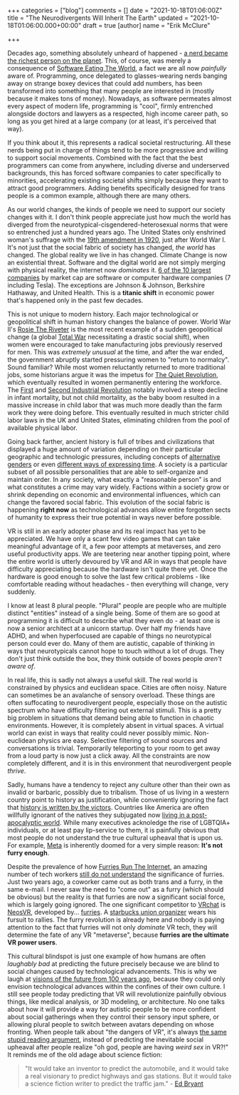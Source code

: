 +++
categories = ["blog"]
comments = []
date = "2021-10-18T01:06:00Z"
title = "The Neurodivergents Will Inherit The Earth"
updated = "2021-10-18T01:06:00.000+00:00"
draft = true
[author]
name = "Erik McClure"

+++

Decades ago, something absolutely unheard of happened - [a nerd became the richest person on the planet](https://www.washingtonpost.com/archive/business/1995/07/05/bill-gates-tops-forbess-list-of-worlds-richest/d6fa8522-2ccb-4635-b722-0b0b6b31bbd3/). This, of course, was merely a consequence of [Software Eating The World](https://a16z.com/2011/08/20/why-software-is-eating-the-world/), a fact we are all now *painfully* aware of. Programming, once delegated to glasses-wearing nerds banging away on strange boxey devices that could add numbers, has been transformed into something that many people are interested in (mostly because it makes tons of money). Nowadays, as software permeates almost every aspect of modern life, programming is "cool", firmly entrenched alongside doctors and lawyers as a respected, high income career path, so long as you get hired at a large company (or at least, it's perceived that way).

If you think about it, this represents a radical societal restructuring. All these nerds being put in charge of things tend to be more progressive and willing to support social movements. Combined with the fact that the best programmers can come from anywhere, including diverse and underserved backgrounds, this has forced software companies to cater specifically to minorities, accelerating existing societal shifts simply because they want to attract good programmers. Adding benefits specifically designed for trans people is a common example, although there are many others. 

As our world changes, the kinds of people we need to support our society changes with it. I don't think people appreciate just how much the world has diverged from the neurotypical-cisgendered-heterosexual norms that were so entrenched just a hundred years ago. The United States only enshrined woman's suffrage with the [19th amendment in 1920](https://en.wikipedia.org/wiki/Nineteenth_Amendment_to_the_United_States_Constitution#Ratification), just after World War I. It's not just that the social fabric of society has changed, *the world* has changed. The global reality we live in has changed. Climate Change is now an existential threat. Software and the digital world are not simply merging with physical reality, the internet now *dominates* it. [6 of the 10 largest companies](https://www.financecharts.com/screener/biggest) by market cap are software or computer hardware companies (7 including Tesla). The exceptions are Johnson & Johnson, Berkshire Hathaway, and United Health. This is a **titanic shift** in economic power that's happened only in the past few decades.

This is not unique to modern history. Each major technological or geopolitical shift in human history changes the balance of power. World War II's [Rosie The Riveter](https://en.wikipedia.org/wiki/Rosie_the_Riveter) is the most recent example of a sudden geopolitical change (a global [Total War](https://en.wikipedia.org/wiki/Total_wars) necessitating a drastic social shift), when women were encouraged to take manufacturing jobs previously reserved for men. This was *extremely unusual* at the time, and after the war ended, the government abruptly started pressuring women to "return to normalcy". Sound familiar? While most women reluctantly returned to more traditional jobs, some historians argue it was the impetus for [The Quiet Revolution](https://en.wikipedia.org/wiki/Women_in_the_workforce#The_Quiet_Revolution), which eventually resulted in women permanently entering the workforce. The [First](https://en.wikipedia.org/wiki/Industrial_Revolution) and [Second Industrial Revolution](https://en.wikipedia.org/wiki/Second_Industrial_Revolution) notably involved a steep decline in infant mortality, but not child mortality, as the baby boom resulted in a massive increase in child labor that was much more deadly than the farm work they were doing before. This eventually resulted in much stricter child labor laws in the UK and United States, eliminating children from the pool of available physical labor.

Going back farther, ancient history is full of tribes and civilizations that displayed a huge amount of variation depending on their particular geographic and technologic pressures, including concepts of [alternative genders](https://en.wikipedia.org/wiki/Third_gender) or even [different ways of expressing time](https://en.wikipedia.org/wiki/Chronemics). A society is a particular subset of all possible personalities that are able to self-organize and maintain order. In any society, what exactly a "reasonable person" is and what constitutes a crime may vary widely. Factions within a society grow or shrink depending on economic and environmental influences, which can change the favored social fabric. This evolution of the social fabric is happening **right now** as technological advances allow entire forgotten sects of humanity to express their true potential in ways never before possible.

VR is still in an early adopter phase and its real impact has yet to be appreciated. We have only a scant few video games that can take meaningful advantage of it, a few poor attempts at metaverses, and zero useful productivity apps. We are teetering near another tipping point, where the entire world is utterly devoured by VR and AR in ways that people have difficulty appreciating because the hardware isn't quite there yet. Once the hardware is good enough to solve the last few critical problems - like comfortable reading without headaches - then everything will change, very suddenly.

I know at least 8 plural people. "Plural" people are people who are multiple distinct "entities" instead of a single being. Some of them are so good at programming it is difficult to describe what they even do - at least one is now a senior architect at a unicorn startup. Over half my friends have ADHD, and when hyperfocused are capable of things no neurotypical person could ever do. Many of them are autistic, capable of thinking in ways that neurotypicals cannot hope to touch without a lot of drugs. They don't just think outside the box, they think outside of boxes people *aren't aware of*.

In real life, this is sadly not always a useful skill. The real world is constrained by physics and euclidean space. Cities are often noisy. Nature can sometimes be an avalanche of sensory overload. These things are often suffocating to neurodivergent people, especially those on the autistic spectrum who have difficulty filtering out external stimuli. This is a pretty big problem in situations that demand being able to function in chaotic environments. However, it is completely absent in virtual spaces. A virtual world can exist in ways that reality could never possibly mimic. Non-euclidean physics are easy. Selective filtering of sound sources and conversations is trivial. Temporarily teleporting to your room to get away from a loud party is now just a click away. All the constraints are now completely different, and it is in this environment that neurodivergent people *thrive*.

Sadly, humans have a tendency to reject any culture other than their own as invalid or barbaric, possibly due to tribalism. Those of us living in a western country point to history as justification, while conveniently ignoring the fact that [history is written by the victors](https://en.wikipedia.org/wiki/Philosophy_of_history#Philosophy_of_neutrality). Countries like America are often willfully ignorant of the natives they subjugated now [living in a post-apocalyptic world](https://twitter.com/indigenousxca/status/1282828465373233152). While many executives acknoledge the rise of LGBTQIA+ individuals, or at least pay lip-service to them, it is painfully obvious that most people do not understand the true cultural upheaval that is upon us. For example, [Meta](https://about.facebook.com/) is inherently doomed for a very simple reason: **It's not furry enough**.

Despite the prevalence of how [Furries Run The Internet](https://twitter.com/qDot/status/1539140148977233920), an amazing number of tech workers [still do not understand](https://web.archive.org/web/20200702214335/https://twitter.com/qualtrop/status/1278805133468545026) the significance of furries. Just two years ago, a coworker came out as both trans and a furry, in the same e-mail. I never saw the need to "come out" as a furry (which should be obvious) but the reality is that furries are now a significant social force, which is largely going ignored. The one significant competitor to [VRchat](https://hello.vrchat.com/) is [NeosVR](https://neos.com/), developed by... [furries](https://www.youtube.com/watch?v=PLD5swjr_28). A [starbucks union organizer](https://www.vice.com/en/article/4awzmm/fired-by-starbucks-union-organizer-now-wears-his-fursuit-to-rallies) wears his fursuit to rallies. The furry revolution is already here and nobody is paying attention to the fact that furries will not only *dominate* VR tech, they will determine the fate of any VR "metaverse", because **furries are the ultimate VR power users**.

This cultural blindspot is just one example of how humans are often *laughably bad* at predicting the future precisely because we are blind to social changes caused by technological advancements. This is why we laugh at [visions of the future from 100 years ago](https://www.ladbible.com/community/interesting-what-people-from-100-years-ago-thought-the-world-would-look-like-today-20210605), because they could only envision technological advances within the confines of their own culture. I still see people today predicting that VR will revolutionize painfully obvious things, like medical analysis, or 3D modeling, or architecture. No one talks about how it will provide a way for autistic people to be more confident about social gatherings when they control their sensory input sphere, or allowing plural people to switch between avatars depending on whose fronting. When people talk about "the dangers of VR", it's always [the same stupid reading argument](https://xkcd.com/1601/), instead of predicting the inevitable social upheaval after people realize "oh god, people are having *weird sex* in VR?!" It reminds me of the old adage about science fiction: 

> "It would take an inventor to predict the automobile, and it would take a real visionary to predict highways and gas stations. But it would take a science fiction writer to predict the traffic jam." - [Ed Bryant](https://quoteinvestigator.com/2019/10/23/traffic)
